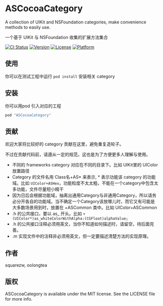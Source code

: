 # ASCocoaCategory
A collection of UIKit and NSFoundation categories, make convenience methods to easily use. 

一个基于 UIKit 与 NSFoundation 收集的扩展方法集合

[![CI Status](http://img.shields.io/travis/appscaffold/ASCocoaCategory.svg?style=flat)](https://travis-ci.org/appscaffold/ASCocoaCategory)
[![Version](https://img.shields.io/cocoapods/v/ASCocoaCategory.svg?style=flat)](http://cocoapods.org/pods/ASCocoaCategory)
[![License](https://img.shields.io/cocoapods/l/ASCocoaCategory.svg?style=flat)](http://cocoapods.org/pods/ASCocoaCategory)
[![Platform](https://img.shields.io/cocoapods/p/ASCocoaCategory.svg?style=flat)](http://cocoapods.org/pods/ASCocoaCategory)

## 使用

你可以在测试工程中运行 `pod install` 安装相关 category


## 安装

你可以用pod 引入对应的工程

```ruby
pod "ASCocoaCategory"
```

## 贡献

欢迎大家将比较好的 category 贡献在这里，避免重复造轮子。

不过在贡献代码前，请遵从一定的规范，这也是为了方便更多人理解与使用。

- 不同的 frameworks category 对应在不同的目录下。比如 UIKit里的 UIColor放置路径
- Category 的文件名用 Class名+AS* 来表示, * 表示功能该 category 的功能域。比如 `UIColor+ASHex`，功能粒度不太太粗，不能在一个category中包含太多功能，文件尽量短小精干
- 因为日后会根据功能域，抽离出通用Category与非通用Category，所以请务必分开各自的功能域。当不确定一个Category该放哪儿时，而它又有可能是大多数场景用到时，放置在 +ASCommon 类中。比如 UIColor+ASCommon
- .h 的公共接口，要以 as_ 开头。比如 `+ (UIColor*)as_whiteColorWithAlpha:(CGFloat)alphaValue;`
- .h 的公共接口注释必须用英文，当你不知道如何描述时，请留空，待后面完善。
- .m 实现文件中的注释非必须用英文，但一定要描述清楚方法的实现原理。

## 作者

squarezw, oolongtea

## 版权

ASCocoaCategory is available under the MIT license. See the LICENSE file for more info.
